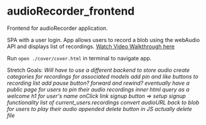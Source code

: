 # audioRecorder_frontend
 Frontend for audioRecorder application. 
 
 SPA with a user login. App allows users to record a blob using the webAudio API and displays list of recordings.
[
Watch Video Walkthrough here](https://www.youtube.com/watch?v=KAqOabpQsH8&t=2s)

Run `open ./cover/cover.html` in terminal to navigate app. 

 Stretch Goals:
 *Will have to use a different backend to store audio*
 *create categories for recordings for associated models*
 *add pin and like buttons to recording list*
 *add pause button? forward and rewind?*
 *eventually have a public page for users to pin their audio recordings*
 *inner html query as a welcome h1 for user's name*
 *onClick link signup button => setup signup functionality* 
 *list of current_users.recordings*
 *convert audioURL back to blob for users to play their audio* 
 *appended delete button in JS actually delete file*
 
